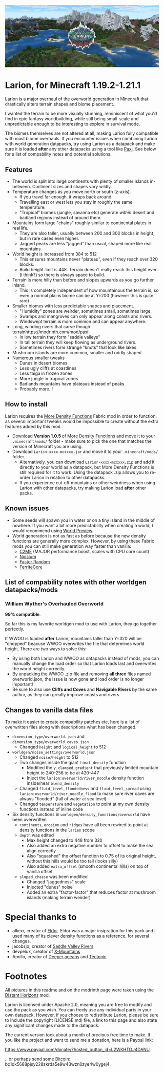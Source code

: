 ![Banner](images/banner.jpg)

# Larion, for Minecraft 1.19.2-1.21.1

Larion is a major overhaul of the overworld generation in Minecraft that
drastically alters terrain shapes and biome placement.

I wanted the terrain to be more visually stunning, reminiscent of what you'd
find in epic fantasy worldbuilding, while still being small-scale and unpredictable
enough to be interesting to explore in survival mode.

The biomes themselves are not altered at all, making Larion fully compatible
with most biome overhauls. If you encounter issues when combining Larion with
world generation datapacks, try using Larion as a datapack and make sure it is
loaded **after** any other datapacks using a tool like
[Paxi](https://modrinth.com/mod/paxi). See below for a list of compability notes
and potential solutions.

## Features

- The world is split into large continents with plenty of smaller islands in-between. Continent sizes and
shapes vary wildly.
- Temperature changes as you move north or south (z-axis).
    - If you travel far enough, it wraps back around.
    - Travelling east or west lets you stay in roughly the same temperature.
    - "Tropical" biomes (jungle, savanna etc) generate _within_ desert and
    badland regions instead of around them.
- Mountains form large "chains" roughly similar to continental plates in real life.
    - They are also taller, usually between 200 and 300 blocks in height, but in rare cases even higher.
    - Jagged peaks are less "jagged" than usual, shaped more like real mountains.
- World height is increased from 384 to 512
    - This ensures mountains never "plateau", even if they reach over 320 blocks.
    - Build height limit is 448. Terrain doesn't really reach this height ever
    (i think?) so there is always space to build.
- Terrain is more hilly than before and slopes upwards as you go further
inland.
    - This is completely independent of how mountainous the terrain is, so even
    a normal plains biome can be at Y=200 (however this is quite rare)
- Smaller biomes with less predictable shapes and placement.
    - "Humidity" zones are weirder, sometimes small, sometimes large.
    - Swamps and mangroves can only appear along coasts and rivers.
    - Windswept terrain is more common and can appear anywhere.
- Long, winding rivers that carve though terrainhttps://modrinth.com/mod/paxi.
    - In low terrain they form "saddle valleys"
    - In tall terrain they will keep flowing as underground rivers.
    - Sometimes rivers form strange "knots" that look like lakes.
- Mushroom islands are more common, smaller and oddly shaped.
- Numerous smaller tweaks
    - Dunes in desert biomes
    - Less ugly cliffs at coastlines
    - Less taiga in frozen zones
    - More jungle in tropical zones
    - Badlands mountains have plateaus instead of peaks
    - Probably more..!

## How to install

Larion requires the [More Density
Functions](https://modrinth.com/mod/more-density-functions) Fabric mod in order
to function, as several important tweaks would be impossible to create without
the extra features added by this mod.

- Download **Version 1.0.5** of [More Density Functions](https://modrinth.com/mod/more-density-functions) and move it to your `.minecraft/mods/` folder - make sure to pick the one that matches the version of Minecraft you are using. 
- Download `Larion-xxxx-mcxxxx.jar` and move it to your `.minecraft/mods/` folder.
    - Alternatively, you can download `Larion-xxxx-mcxxxx.zip` and add it
    directly to your world as a datapack, but More Density Functions is still
    required for it to work. Using the datapack .zip allows you to re-order
    Larion in relation to other datapacks.
    - If you experience cut-off mountains or other weirdness when using Larion
    with other datapacks, try making Larion load **after** other packs.

## Known issues

- Some seeds will spawn you in water or on a tiny island in the middle of
nowhere. If you want a bit more predictability when creating a world, I would
recommend using [World Preview](https://modrinth.com/mod/world-preview).
- World generation is not as fast as before because the new density functions
are generally more complex. However, by using these Fabric mods you can still
make generation way faster than vanilla:
    - [C2ME](https://modrinth.com/mod/c2me-fabric) (MAJOR performance boost, scales with CPU core count)
    - [Noisium](https://modrinth.com/mod/noisium)
    - [Faster Random](https://modrinth.com/mod/faster-random)
    - [FerriteCore](https://modrinth.com/mod/ferrite-core)

## List of compability notes with other worldgen datapacks/mods

### William Wyther's Overhauled Overworld

**99% compatible**.

So far this is my favorite worldgen mod to use with Larion, they go together
perfectly.

If WWOO is loaded **after** Larion, mountains taller than Y=320 will be
"chopped" beacuse WWOO overwrites the file that determines world height. There
are two ways to solve this:

- By using both Larion and WWOO as datapacks instead of mods, you can manually
change the load order so that Larion loads last and overwrites the world height
correctly.
- By unpacking the WWOO .zip file and removing **all three** files named
overworld.json, the issue is now gone and load order is no longer important!
- Be sure to also use **Cliffs and Coves** and **Navigable Rivers** by the same
  author, as they can greatly improve coasts and rivers.

## Changes to vanilla data files

To make it easier to create compability patches etc, here is a list of
overwritten files along with descriptions what has been changed.

- `dimension_type/overworld.json` and `dimension_type/overworld_caves.json`
    - Changed `height` and `logical_height` to 512
- `worldgen/noise_settings/overworld.json`
    - Changed `noise/height` to 512
    - Two changes inside the giant `final_density` function
        - Modified the `y_clamped_gradient` that previously limited mountain height
          to 240-256 to be at 420-447
        - Inject the `larion:overworld/river_noodle` density function inside/near `blend_density`
    - Changed `fluid_level_floodedness` and `fluid_level_spread` using `larion:overworld/river_noodle_flood` to make sure river caves are always "flooded" (full of water at sea level)
    - Changed `temperature` and `vegetation` to point at my own density
    functions instead of inline code
- Six density functions in `worldgen/density_functions/overworld` have been overwritten
    - `continents`, `erosion` and `ridges` have all been rewired to point at
    density functions in the `larion` scope
    - `depth` was edited
        - Max height changed to 448 from 320
        - Also added an extra negative number to offset to make the sea align correctly
        - Also "squashed" the offset function to 0.75 of its original height,
        without this hills would be too tall (looks silly)
        - Also added `extra_offset` (smooth continental hills) on top of vanilla offset
    - `sloped_cheese` was been modified
        - Changed "jaggedness" scale
        - Injected "dunes" noise
        - Added an extra "factor-factor" that reduces factor at mushroom islands (making terrain weirder)

# Special thanks to

- alkexr, creator of
[Eldor](https://www.planetminecraft.com/data-pack/eldor/). Eldor was a major
insipration for this pack and I used many of its clever density functions as a reference.
for several changes.
- jacobsjo, creator of [Saddle Valley Rivers](https://www.planetminecraft.com/data-pack/saddle-valley-rivers-canyons-and-underground-rivers-1-18-2-only/)
- devpelux, creator of [X-Mountains](https://modrinth.com/datapack/xmountains)
- Apollo, creator of [Deeper oceans](https://modrinth.com/datapack/deeper-oceans) and [Tectonic](https://modrinth.com/datapack/tectonic)

# Footnotes

All pictures in this readme and on the modrinth page were taken using the
[Distant Horizons](https://modrinth.com/mod/distanthorizons) mod.

Larion is licensed under Apache 2.0, meaning you are free to modify and use the
pack as you wish. You can freely use any individual parts in your own
datapack. However, if you choose to redistribute Larion, please be sure to
include the copyright (LICENSE.md) file, a link to this page and also state any
significant changes made to the datapack.

The current version took about a month of precious free time to make.
If you like the project and want to send me a donation, here is a Paypal link:

https://www.paypal.com/donate/?hosted_button_id=L2WKHTDJ4DANU

.. or perhaps send some Bitcoin: bc1qk5688pjsy228zkrda5e9w43wzn0zye4w0ygej4
